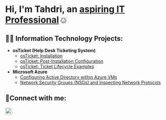 <h1>Hi, I'm Tahdri, an <a href="https://linkedin.com/in/tahdri">aspiring IT Professional</a>☺</h1>

<h2>👨‍💻 Information Technology Projects:</h2>

- <b>osTicket (Help Desk Ticketing System)</b>
  - [osTicket: Installation](https://github.com/tahdriwilkins/osticket-prereqs)
  - [osTicket: Post-Installation Configuration](https://github.com/tahdriwilkins/post-install-config)
  - [osTicket: Ticket Lifecycle Examples](https://github.com/tahdriwilkins/ticket-lifecycle)
- <b>Microsoft Azure</b>
  - [Configuring Active Directory within Azure VMs](https://github.com/tahdriwilkins/configure-ad)
  - [Network Security Groups (NSGs) and Inspecting Network Protocols](https://github.com/tahdriwilkins/azure-network-protocols)

<h2>🤳Connect with me:</h2>

[<img align="left" alt="Tahdri | LinkedIn" width="22px" src="https://cdn.jsdelivr.net/npm/simple-icons@v3/icons/linkedin.svg" />][linkedin]

[linkedin]: https://linkedin.com/in/tahdri
